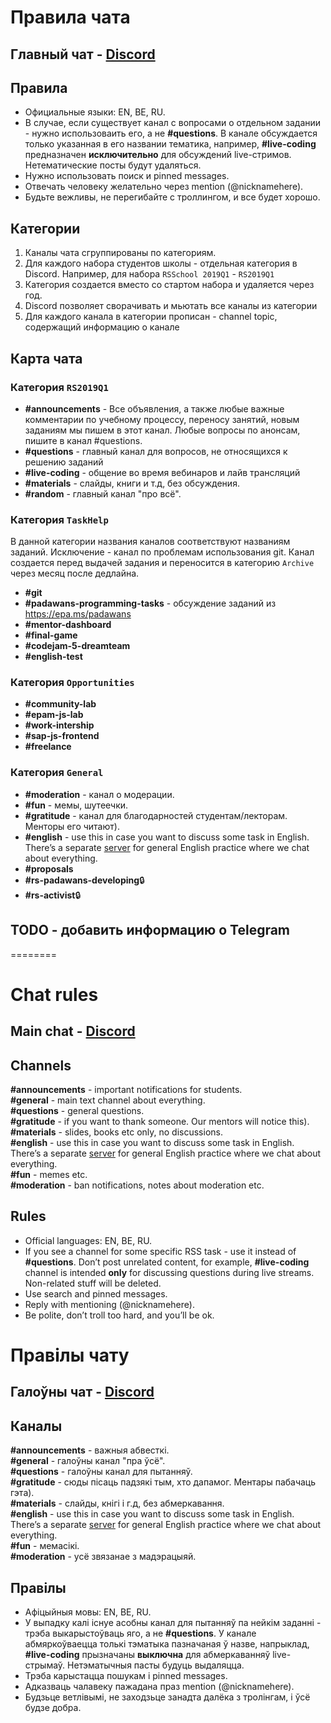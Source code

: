# Правила чата
## Главный чат - [Discord](https://discord.gg/bek4WMb)

## Правила  
* Официальные языки: EN, BE, RU.  
* В случае, если существует канал с вопросами о отдельном задании - нужно использоваить его, а не **#questions**. В канале обсуждается только указанная в его названии тематика, например, **#live-coding** предназначен __исключительно__ для обсуждений live-стримов. Нетематические посты будут удаляться.  
* Нужно использовать поиск и pinned messages.  
* Отвечать человеку желательно через mention (@nicknamehere).  
* Будьте вежливы, не перегибайте с троллингом, и все будет хорошо.  

## Категории
1. Каналы чата сгруппированы по категориям.
2. Для каждого набора студентов школы - отдельная категория в Discord. Например, для набора `RSSchool 2019Q1` - `RS2019Q1`
3. Категория создается вместо со стартом набора и удаляется через год.
4. Discord позволяет сворачивать и мьютать все каналы из категории
5. Для каждого канала в категории прописан - channel topic, содержащий информацию о канале

## Карта чата 
### Категория `RS2019Q1`
- **#announcements** - Все объявления, а также любые важные комментарии по учебному процессу, переносу занятий, новым заданиям мы пишем в этот канал. Любые вопросы по анонсам, пишите в канал #questions.  
- **#questions** - главный канал для вопросов, не относящихся к решению заданий
- **#live-coding** - общение во время вебинаров и лайв трансляций
- **#materials** - слайды, книги и т.д, без обсуждения.  
- **#random** - главный канал "про всё".

### Категория `TaskHelp`
В данной категории названия каналов соответствуют названиям заданий. Исключение -  канал по проблемам использования git.
Канал создается перед выдачей задания и переносится в категорию `Archive` через месяц после дедлайна. 
- **#git**
- **#padawans-programming-tasks** - обсуждение заданий из https://epa.ms/padawans
- **#mentor-dashboard**
- **#final-game**
- **#codejam-5-dreamteam**
- **#english-test**

### Категория `Opportunities` 
- **#community-lab**
- **#epam-js-lab**
- **#work-intership**
- **#sap-js-frontend**
- **#freelance**

### Категория `General`
- **#moderation** - канал о модерации.
- **#fun** - мемы, шутеечки.
- **#gratitude** - канал для благодарностей студентам/лекторам. Менторы его читают). 
- **#english** - use this in case you want to discuss some task in English. There’s a separate [server](https://discord.gg/mZdYun6) for general English practice where we chat about everything. 
- **#proposals**
- **#rs-padawans-developing**:lock:
- **#rs-activist**:lock:

## TODO - добавить информацию о Telegram 

========
# Chat rules
## Main chat - [Discord](https://discord.gg/bek4WMb)
## Channels
**#announcements** - important notifications for students.  
**#general** - main text channel about everything.  
**#questions** - general questions.  
**#gratitude** - if you want to thank someone. Our mentors will notice this).    
**#materials** - slides, books etc only, no discussions.  
**#english** - use this in case you want to discuss some task in English. There’s a separate [server](https://discord.gg/mZdYun6) for general English practice where we chat about everything.  
**#fun** - memes etc.  
**#moderation** - ban notifications, notes about moderation etc.  

## Rules  
* Official languages: EN, BE, RU.  
* If you see a channel for some specific RSS task - use it instead of **#questions**. Don’t post unrelated content, for example, **#live-coding** channel is intended __only__ for discussing questions during live streams. Non-related stuff will be deleted.  
* Use search and pinned messages.  
* Reply with mentioning (@nicknamehere).  
* Be polite, don’t troll too hard, and you’ll be ok.  


# Правілы чату
## Галоўны чат - [Discord](https://discord.gg/bek4WMb)
## Каналы
**#announcements** - важныя абвесткі.  
**#general** - галоўны канал "пра ўсё".  
**#questions** - галоўны канал для пытанняў.  
**#gratitude** - сюды пісаць падзякі тым, хто дапамог. Ментары пабачаць гэта).    
**#materials** - слайды, кнігі і г.д, без абмеркавання.  
**#english** - use this in case you want to discuss some task in English. There’s a separate [server](https://discord.gg/mZdYun6) for general English practice where we chat about everything.  
**#fun** - мемасікі.  
**#moderation** - усё звязанае з мадэрацыяй.  

## Правілы  
* Афіцыйныя мовы: EN, BE, RU.  
* У выпадку калі існуе асобны канал для пытанняў па нейкім заданні - трэба выкарыстоўваць яго, а не **#questions**. У канале абмяркоўваецца толькі тэматыка пазначаная ў назве, напрыклад, **#live-coding** прызначаны __выключна__ для абмеркаванняў live-стрымаў. Нетэматычныя пасты будуць выдаляцца.  
* Трэба карыстацца пошукам і pinned messages.  
* Адказваць чалавеку пажадана праз mention (@nicknamehere).  
* Будзьце ветлівымі, не заходзьце занадта далёка з тролінгам, і ўсё будзе добра.  
